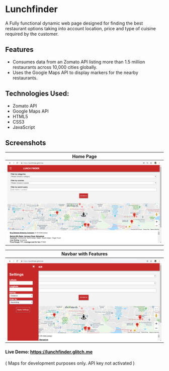 # Lunchfinder

A Fully functional dynamic web page designed for finding the best restaurant options taking into account location, price and type of cuisine required by the customer. 

## Features

- Consumes data from an Zomato API listing more than 1.5 million restaurants across 10,000 cities globally.
- Uses the Google Maps API to display markers for the nearby restaurants.

## Technologies Used: 


- Zomato API 
- Google Maps API   
-	HTML5 
- CSS3 
- JavaScript 	

## Screenshots


| Home Page | 
| -------|
| <img src="./screenshots/1.png" width="1000"> |


| Navbar with Features |
| ---------------|
| <img src="./screenshots/2.png" width="1000"> |


#### Live Demo: https://lunchfinder.glitch.me 

( Maps for development purposes only. API key not activated )
